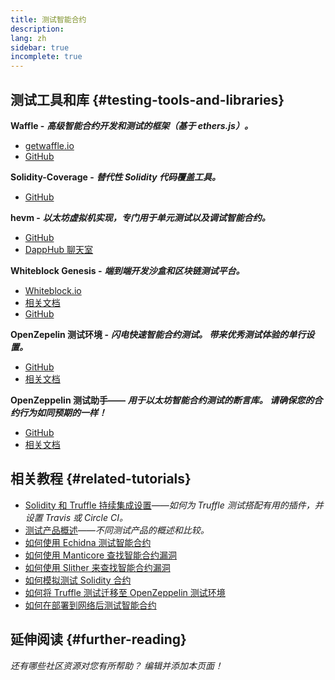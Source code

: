 ```yaml
---
title: 测试智能合约
description:
lang: zh
sidebar: true
incomplete: true
---
```


## 测试工具和库 {#testing-tools-and-libraries}

**Waffle -** **_高级智能合约开发和测试的框架（基于 ethers.js）。_**

- [getwaffle.io](https://getwaffle.io/)
- [GitHub](https://github.com/EthWorks/Waffle)

**Solidity-Coverage -** **_替代性 Solidity 代码覆盖工具。_**

- [GitHub](https://github.com/sc-forks/solidity-coverage)

**hevm -** **_以太坊虚拟机实现，专门用于单元测试以及调试智能合约。_**

- [GitHub](https://github.com/dapphub/dapptools/tree/master/src/hevm)
- [DappHub 聊天室](https://dapphub.chat/)

**Whiteblock Genesis -** **_端到端开发沙盒和区块链测试平台。_**

- [Whiteblock.io](https://whiteblock.io)
- [相关文档](https://docs.whiteblock.io)
- [GitHub](https://github.com/whiteblock/genesis)

**OpenZepelin 测试环境 -** **_闪电快速智能合约测试。 带来优秀测试体验的单行设置。_**

- [GitHub](https://github.com/OpenZeppelin/openzeppelin-test-environment)
- [相关文档](https://docs.openzeppelin.com/test-environment/)

**OpenZeppelin 测试助手——** **_用于以太坊智能合约测试的断言库。 请确保您的合约行为如同预期的一样！_**

- [GitHub](https://github.com/OpenZeppelin/openzeppelin-test-helpers)
- [相关文档](https://docs.openzeppelin.com/test-helpers)

## 相关教程 {#related-tutorials}

- [Solidity 和 Truffle 持续集成设置](/developers/tutorials/solidity-and-truffle-continuous-integration-setup/)_——如何为 Truffle 测试搭配有用的插件，并设置 Travis 或 Circle CI。_
- [测试产品概述](/developers/tutorials/guide-to-smart-contract-security-tools/)_——不同测试产品的概述和比较。_
- [如何使用 Echidna 测试智能合约](/developers/tutorials/how-to-use-echidna-to-test-smart-contracts/)
- [如何使用 Manticore 查找智能合约漏洞](/developers/tutorials/how-to-use-manticor-to-find-smart-contract-bugs/)
- [如何使用 Slither 来查找智能合约漏洞](/developers/tutorials/how-to-use-slither-to-find-smart-contract-bugs/)
- [如何模拟测试 Solidity 合约](/developers/tutorials/how-to-mock-solidity-contracts-for-testing/)
- [如何将 Truffle 测试迁移至 OpenZeppelin 测试环境](https://docs.openzeppelin.com/test-environment/0.1/migrating-from-truffle)
- [如何在部署到网络后测试智能合约](https://fulldecent.blogspot.com/2019/04/testing-deployed-ethereum-contracts.html)

## 延伸阅读 {#further-reading}

_还有哪些社区资源对您有所帮助？ 编辑并添加本页面！_
